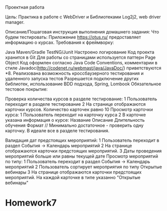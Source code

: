 Проектная работа

Цель:
Практика в работе с WebDriver и Библиотеками Log2j2, web driver manager.

Описание/Пошаговая инструкция выполнения домашнего задания:
Что будем тестировать: Приложение https://otus.ru/ предоставляет информацию о курсах.
Требования к фреймворку:

Java
Maven/Gradle
TestNG/Junit
Настроено логирование
Код проекта хранится в Git
Для работы со страницами используется паттерн Page Object
Код оформлен согласно Java Code Conventions, комментарии в стиле Javadoc(http://codenet.ru/webmast/java/JavaDoc/) приветствуются
*8. Реализована возможность кроссбаузерного тестирования и удаленного запуска тестов
Разрешается подключение других библиотек, использование BDD подхода, Spring, Lombook
Обязательное тестовое покрытие:

Проверка количества курсов в разделе тестирование:
1 Пользователь переходит в разделе тестирование
2 На странице отображаются карточки курсов. Количество карточек равно 10
Просмотр карточки курса:
1 Пользователь переходит на карточку курса
2 В карточке указана информация о курсе:
Название
Описание
Длительность обучения
Формат // Минимально достаточное - проверить одну карточку. В идеале все в разделе тестирования.

Валидация дат предстоящих мероприятий:
1 Пользователь переходит в раздел События -> Календарь мероприятий
2 На странице отображаются карточки предстоящих мероприятий.
3 Даты проведения мероприятий больше или равны текущей дате
Просмотр мероприятий по типу:
1 Пользователь переходит в раздел События -> Календарь мероприятий
2 Пользователь сортирует мероприятия по типу Открытые вебинары
3 На странице отображаются карточки предстоящих мероприятий. На каждой карточке в типе указанно "Открытые вебинары"
# Homework7
